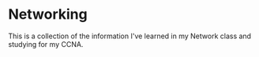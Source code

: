 # Networking

This is a collection of the information I've learned in my Network class and studying for my CCNA.

